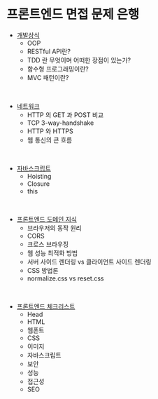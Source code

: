 # 프론트엔드 면접 문제 은행

- [개발상식](./1.common.md)
    - OOP
    - RESTful API란?
    - TDD 란 무엇이며 어떠한 장점이 있는가?
    - 함수형 프로그래밍이란?
    - MVC 패턴이란?

<br>

- [네트워크](./2.network.md)
    - HTTP 의 GET 과 POST 비교
    - TCP 3-way-handshake
    - HTTP 와 HTTPS
    - 웹 통신의 큰 흐름

<br>

- [자바스크립트](./3.javascript.md)
    - Hoisting
    - Closure
    - this

<br>

- [프론트엔드 도메인 지식](./4.frontend.md)
    - 브라우저의 동작 원리
    - CORS
    - 크로스 브라우징
    - 웹 성능 최적화 방법
    - 서버 사이드 렌더링 vs 클라이언트 사이드 렌더링
    - CSS 방법론
    - normalize.css vs reset.css

<br>

- [프론트엔드 체크리스트](./5.checklist.md)
    - Head
    - HTML
    - 웹폰트
    - CSS
    - 이미지
    - 자바스크립트
    - 보안
    - 성능
    - 접근성
    - SEO
